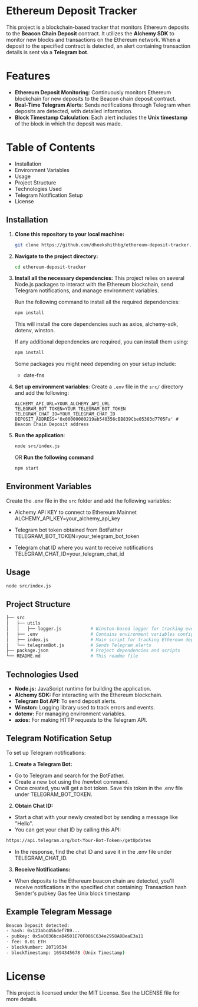 # Ethereum Deposit Tracker

This project is a blockchain-based tracker that monitors Ethereum deposits to the **Beacon Chain Deposit** contract. It utilizes the **Alchemy SDK** to monitor new blocks and transactions on the Ethereum network. When a deposit to the specified contract is detected, an alert containing transaction details is sent via a **Telegram bot**.


# Features
- **Ethereum Deposit Monitoring**: Continuously monitors Ethereum blockchain for new deposits to the Beacon chain deposit contract.
- **Real-Time Telegram Alerts**: Sends notifications through Telegram when deposits are detected, with detailed information.
- **Block Timestamp Calculation**: Each alert includes the **Unix timestamp** of the block in which the deposit was made.


# Table of Contents
- Installation
- Environment Variables
- Usage
- Project Structure
- Technologies Used
- Telegram Notification Setup
- License


## Installation

1. **Clone this repository to your local machine:**
    ```bash
    git clone https://github.com/dheekshithbg/ethereum-deposit-tracker.git
    ```

2. **Navigate to the project directory:**
    ```bash
    cd ethereum-deposit-tracker
    ```

3. **Install all the necessary dependencies:**
   This project relies on several Node.js packages to interact with the Ethereum blockchain, send Telegram notifications, and          manage environment variables.

   Run the following command to install all the required dependencies:

    ```bash
    npm install
    ```
    This will install the core dependencies such as axios, alchemy-sdk, dotenv, winston.

    If any additional dependencies are required, you can install them using:
   
    ```bash
    npm install
    ```
    Some packages you might need depending on your setup include:
    - date-fns
    
3. **Set up environment variables**:
   Create a `.env` file in the `src/` directory and add the following:
      ```plaintext
      ALCHEMY_API_URL=YOUR_ALCHEMY_API_URL
      TELEGRAM_BOT_TOKEN=YOUR_TELEGRAM_BOT_TOKEN
      TELEGRAM_CHAT_ID=YOUR_TELEGRAM_CHAT_ID
      DEPOSIT_ADDRESS='0x00000000219ab540356cBB839Cbe05303d7705Fa' # Beacon Chain Deposit address
      ```

4. **Run the application**:
    ```bash
    node src/index.js
    ```
    OR **Run the following command**
    ```bash
    npm start
    ```

## Environment Variables

Create the .env file in the `src` folder and add the following variables:

- Alchemy API KEY to connect to Ethereum Mainnet
ALCHEMY_API_KEY=your_alchemy_api_key

- Telegram bot token obtained from BotFather
TELEGRAM_BOT_TOKEN=your_telegram_bot_token

- Telegram chat ID where you want to receive notifications
TELEGRAM_CHAT_ID=your_telegram_chat_id


## Usage
```bash
node src/index.js
```


## Project Structure

```bash
├── src
│   ├── utils   
│   │   ├── logger.js           # Winston-based logger for tracking events and errors
│   ├── .env                    # Contains environment variables configuration
│   ├── index.js                # Main script for tracking Ethereum deposits
│   └── telegramBot.js          # Sends Telegram alerts
├── package.json                # Project dependencies and scripts
└── README.md                   # This readme file
```


## Technologies Used
- **Node.js:** JavaScript runtime for building the application.
- **Alchemy SDK:** For interacting with the Ethereum blockchain.
- **Telegram Bot API:** To send deposit alerts.
- **Winston:** Logging library used to track errors and events.
- **dotenv:** For managing environment variables.
- **axios:** For making HTTP requests to the Telegram API.


## Telegram Notification Setup
To set up Telegram notifications:

1. **Create a Telegram Bot:**

- Go to Telegram and search for the BotFather.
- Create a new bot using the /newbot command.
- Once created, you will get a bot token. Save this token in the .env file under TELEGRAM_BOT_TOKEN.

2. **Obtain Chat ID:**

- Start a chat with your newly created bot by sending a message like "Hello".
- You can get your chat ID by calling this API:
```bash
https://api.telegram.org/bot<Your-Bot-Token>/getUpdates
```
- In the response, find the chat ID and save it in the .env file under TELEGRAM_CHAT_ID.

3. **Receive Notifications:**

- When deposits to the Ethereum beacon chain are detected, you'll receive notifications in the specified chat containing:
Transaction hash
Sender's pubkey
Gas fee
Unix block timestamp

## Example Telegram Message

```bash
Beacon Deposit detected:
- hash: 0x123abc456def789...
- pubkey: 0x5a0036bcaB4501E70F086C634e2958A8BeaE3a11
- fee: 0.01 ETH
- blockNumber: 20719534
- blockTimestamp: 1694345678 (Unix Timestamp)
```


# License
This project is licensed under the MIT License. See the LICENSE file for more details.



